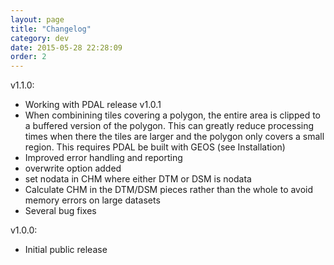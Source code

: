 ```yaml
---
layout: page
title: "Changelog"
category: dev
date: 2015-05-28 22:28:09
order: 2
---
```


v1.1.0:
- Working with PDAL release v1.0.1
- When combinining tiles covering a polygon, the entire area is clipped to a buffered version of the polygon. This can greatly reduce processing times when there the tiles are larger and the polygon only covers a small region. This requires PDAL be built with GEOS (see Installation)
- Improved error handling and reporting
- overwrite option added
- set nodata in CHM where either DTM or DSM is nodata
- Calculate CHM in the DTM/DSM pieces rather than the whole to avoid memory errors on large datasets 
- Several bug fixes

v1.0.0:
- Initial public release
